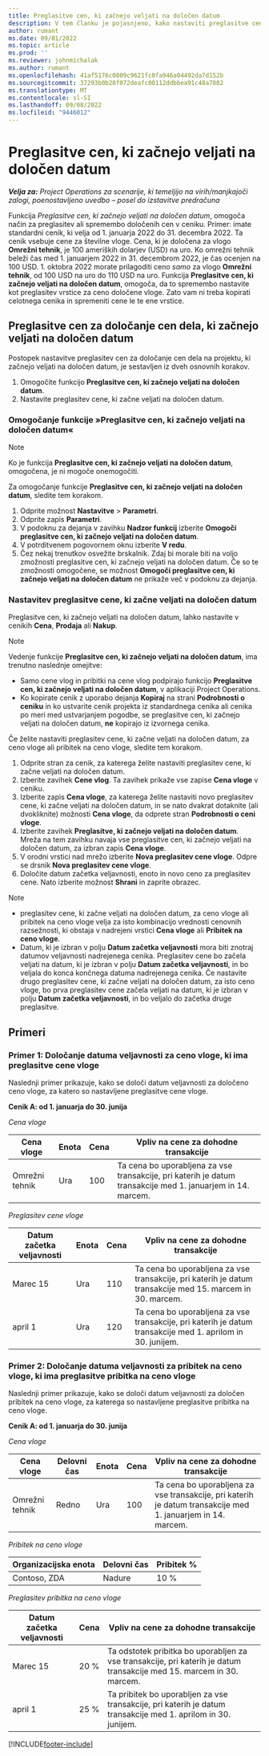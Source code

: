 ```yaml
---
title: Preglasitve cen, ki začnejo veljati na določen datum
description: V tem članku je pojasnjeno, kako nastaviti preglasitve cen za določene cene v ceniku.
author: rumant
ms.date: 09/01/2022
ms.topic: article
ms.prod: ''
ms.reviewer: johnmichalak
ms.author: rumant
ms.openlocfilehash: 41af5176c0809c9621fc0fa946a04492da7d152b
ms.sourcegitcommit: 37293b0b28f072deafc00112ddbbea91c48a7802
ms.translationtype: MT
ms.contentlocale: sl-SI
ms.lasthandoff: 09/08/2022
ms.locfileid: "9446012"
---
```

# <a name="date-effective-price-overrides"></a>Preglasitve cen, ki začnejo veljati na določen datum 

_**Velja za:** Project Operations za scenarije, ki temeljijo na virih/manjkajoči zalogi, poenostavljeno uvedbo – posel do izstavitve predračuna_

Funkcija *Preglasitve cen, ki začnejo veljati na določen datum*, omogoča način za preglasitev ali spremembo določenih cen v ceniku. Primer: imate standardni cenik, ki velja od 1. januarja 2022 do 31. decembra 2022. Ta cenik vsebuje cene za številne vloge. Cena, ki je določena za vlogo **Omrežni tehnik**, je 100 ameriških dolarjev (USD) na uro. Ko omrežni tehnik beleži čas med 1. januarjem 2022 in 31. decembrom 2022, je čas ocenjen na 100 USD. 1. oktobra 2022 morate prilagoditi ceno *samo* za vlogo **Omrežni tehnik**, od 100 USD na uro do 110 USD na uro. Funkcija **Preglasitve cen, ki začnejo veljati na določen datum**, omogoča, da to spremembo nastavite kot preglasitev vrstice za ceno določene vloge. Zato vam ni treba kopirati celotnega cenika in spremeniti cene le te ene vrstice.

## <a name="date-effective-price-overrides-for-labor-pricing"></a>Preglasitve cen za določanje cen dela, ki začnejo veljati na določen datum

Postopek nastavitve preglasitev cen za določanje cen dela na projektu, ki začnejo veljati na določen datum, je sestavljen iz dveh osnovnih korakov.

1. Omogočite funkcijo **Preglasitve cen, ki začnejo veljati na določen datum**.
1. Nastavite preglasitev cene, ki začne veljati na določen datum.

### <a name="enable-the-date-effective-price-overrides-feature"></a>Omogočanje funkcije »Preglasitve cen, ki začnejo veljati na določen datum«

> [!NOTE]
> Ko je funkcija **Preglasitve cen, ki začnejo veljati na določen datum**, omogočena, je ni mogoče onemogočiti.

Za omogočanje funkcije **Preglasitve cen, ki začnejo veljati na določen datum**, sledite tem korakom.

1. Odprite možnost **Nastavitve** \> **Parametri**.
1. Odprite zapis **Parametri**.
1. V podoknu za dejanja v zavihku **Nadzor funkcij** izberite **Omogoči preglasitve cen, ki začnejo veljati na določen datum**.
1. V potrditvenem pogovornem oknu izberite **V redu**.
1. Čez nekaj trenutkov osvežite brskalnik. Zdaj bi morale biti na voljo zmožnosti preglasitve cen, ki začnejo veljati na določen datum. Če so te zmožnosti omogočene, se možnost **Omogoči preglasitve cen, ki začnejo veljati na določen datum** ne prikaže več v podoknu za dejanja.

### <a name="set-up-a-date-effective-price-override"></a>Nastavitev preglasitve cene, ki začne veljati na določen datum

Preglasitve cen, ki začnejo veljati na določen datum, lahko nastavite v cenikih **Cena**, **Prodaja** ali **Nakup**.

> [!NOTE]
>Vedenje funkcije **Preglasitve cen, ki začnejo veljati na določen datum**, ima trenutno naslednje omejitve:
>
> - Samo cene vlog in pribitki na cene vlog podpirajo funkcijo **Preglasitve cen, ki začnejo veljati na določen datum**, v aplikaciji Project Operations.
> - Ko kopirate cenik z uporabo dejanja **Kopiraj** na strani **Podrobnosti o ceniku** in ko ustvarite cenik projekta iz standardnega cenika ali cenika po meri med ustvarjanjem pogodbe, se preglasitve cen, ki začnejo veljati na določen datum, **ne** kopirajo iz izvornega cenika.

Če želite nastaviti preglasitev cene, ki začne veljati na določen datum, za ceno vloge ali pribitek na ceno vloge, sledite tem korakom.

1. Odprite stran za cenik, za katerega želite nastaviti preglasitev cene, ki začne veljati na določen datum.
1. Izberite zavihek **Cene vlog**. Ta zavihek prikaže vse zapise **Cena vloge** v ceniku.
1. Izberite zapis **Cena vloge**, za katerega želite nastaviti novo preglasitev cene, ki začne veljati na določen datum, in se nato dvakrat dotaknite (ali dvokliknite) možnosti **Cena vloge**, da odprete stran **Podrobnosti o ceni vloge**.
1. Izberite zavihek **Preglasitve, ki začnejo veljati na določen datum**. Mreža na tem zavihku navaja vse preglasitve cen, ki začnejo veljati na določen datum, za izbran zapis **Cena vloge**.
1. V orodni vrstici nad mrežo izberite **Nova preglasitev cene vloge**. Odpre se drsnik **Nova preglasitev cene vloge**.
1. Določite datum začetka veljavnosti, enoto in novo ceno za preglasitev cene. Nato izberite možnost **Shrani** in zaprite obrazec.

> [!NOTE]
> - preglasitev cene, ki začne veljati na določen datum, za ceno vloge ali pribitek na ceno vloge velja za isto kombinacijo vrednosti cenovnih razsežnosti, ki obstaja v nadrejeni vrstici **Cena vloge** ali **Pribitek na ceno vloge**.
> - Datum, ki je izbran v polju **Datum začetka veljavnosti** mora biti znotraj datumov veljavnosti nadrejenega cenika. Preglasitev cene bo začela veljati na datum, ki je izbran v polju **Datum začetka veljavnosti**, in bo veljala do konca končnega datuma nadrejenega cenika. Če nastavite drugo preglasitev cene, ki začne veljati na določen datum, za isto ceno vloge, bo prva preglasitev cene začela veljati na datum, ki je izbran v polju **Datum začetka veljavnosti**, in bo veljalo do začetka druge preglasitve.

## <a name="examples"></a>Primeri

### <a name="example-1-determining-date-effectivity-for-a-role-price-that-has-role-price-overrides"></a>Primer 1: Določanje datuma veljavnosti za ceno vloge, ki ima preglasitve cene vloge

Naslednji primer prikazuje, kako se določi datum veljavnosti za določeno ceno vloge, za katero so nastavljene preglasitve cene vloge.

**Cenik A: od 1. januarja do 30. junija**

*Cena vloge*

| Cena vloge | Enota | Cena | Vpliv na cene za dohodne transakcije |
|---|---|---|---|
| Omrežni tehnik | Ura | 100 | Ta cena bo uporabljena za vse transakcije, pri katerih je datum transakcije med 1. januarjem in 14. marcem. |

*Preglasitev cene vloge*

| Datum začetka veljavnosti | Enota | Cena | Vpliv na cene za dohodne transakcije |
|---|---|---|---|
| Marec 15 | Ura | 110 | Ta cena bo uporabljena za vse transakcije, pri katerih je datum transakcije med 15. marcem in 30. marcem. |
| april 1 | Ura | 120 | Ta cena bo uporabljena za vse transakcije, pri katerih je datum transakcije med 1. aprilom in 30. junijem. |

### <a name="example-2-determining-date-effectivity-for-a-role-price-markup-that-has-role-price-markup-overrides"></a>Primer 2: Določanje datuma veljavnosti za pribitek na ceno vloge, ki ima preglasitve pribitka na ceno vloge

Naslednji primer prikazuje, kako se določi datum veljavnosti za določen pribitek na ceno vloge, za katerega so nastavljene preglasitve pribitka na ceno vloge.

**Cenik A: od 1. januarja do 30. junija**

*Cena vloge*

| Cena vloge | Delovni čas | Enota | Cena | Vpliv na cene za dohodne transakcije |
|---|---|---|---|---|
| Omrežni tehnik | Redno | Ura | 100 | Ta cena bo uporabljena za vse transakcije, pri katerih je datum transakcije med 1. januarjem in 14. marcem. |

*Pribitek na ceno vloge*

| Organizacijska enota | Delovni čas | Pribitek % |
|---|---|---|
| Contoso, ZDA | Nadure | 10 % |

*Preglasitev pribitka na ceno vloge*

| Datum začetka veljavnosti | Cena | Vpliv na cene za dohodne transakcije |
|---|---|---|
| Marec 15 | 20 % | Ta odstotek pribitka bo uporabljen za vse transakcije, pri katerih je datum transakcije med 15. marcem in 30. marcem. |
| april 1 | 25 % | Ta pribitek bo uporabljen za vse transakcije, pri katerih je datum transakcije med 1. aprilom in 30. junijem. |

[!INCLUDE[footer-include](../includes/footer-banner.md)]
